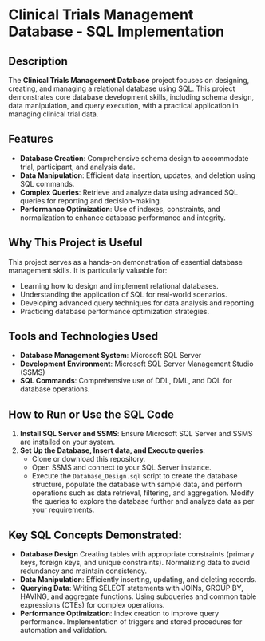 # Clinical Trials Management Database - SQL Implementation

## Description
The **Clinical Trials Management Database** project focuses on designing, creating, and managing a relational database using SQL. This project demonstrates core database development skills, including schema design, data manipulation, and query execution, with a practical application in managing clinical trial data.

## Features
- **Database Creation**: Comprehensive schema design to accommodate trial, participant, and analysis data.
- **Data Manipulation**: Efficient data insertion, updates, and deletion using SQL commands.
- **Complex Queries**: Retrieve and analyze data using advanced SQL queries for reporting and decision-making.
- **Performance Optimization**: Use of indexes, constraints, and normalization to enhance database performance and integrity.

## Why This Project is Useful
This project serves as a hands-on demonstration of essential database management skills. It is particularly valuable for:
- Learning how to design and implement relational databases.
- Understanding the application of SQL for real-world scenarios.
- Developing advanced query techniques for data analysis and reporting.
- Practicing database performance optimization strategies.

## Tools and Technologies Used
- **Database Management System**: Microsoft SQL Server
- **Development Environment**: Microsoft SQL Server Management Studio (SSMS)
- **SQL Commands**: Comprehensive use of DDL, DML, and DQL for database operations.

## How to Run or Use the SQL Code
1. **Install SQL Server and SSMS**: Ensure Microsoft SQL Server and SSMS are installed on your system.
2. **Set Up the Database, Insert data, and Execute queries**:
   - Clone or download this repository.
   - Open SSMS and connect to your SQL Server instance.
   - Execute the `Database_Design.sql` script to create the database structure, populate the database with sample data, and perform operations such as data retrieval, filtering, and aggregation. Modify the queries to explore the database further and analyze data as per your requirements.


## Key SQL Concepts Demonstrated:
- **Database Design**
  Creating tables with appropriate constraints (primary keys, foreign keys, and unique constraints).
  Normalizing data to avoid redundancy and maintain consistency.
- **Data Manipulation**:
  Efficiently inserting, updating, and deleting records.
- **Querying Data**:
  Writing SELECT statements with JOINs, GROUP BY, HAVING, and aggregate functions.
  Using subqueries and common table expressions (CTEs) for complex operations.
- **Performance Optimization**:
  Index creation to improve query performance.
  Implementation of triggers and stored procedures for automation and validation.
